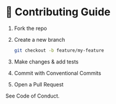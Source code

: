 # 🤝 Contributing Guide

1. Fork the repo
2. Create a new branch
   ```bash
   git checkout -b feature/my-feature

3. Make changes & add tests


4. Commit with Conventional Commits


5. Open a Pull Request



See Code of Conduct.
